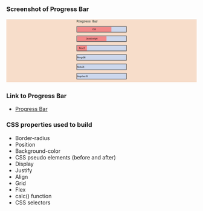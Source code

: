 ### Screenshot of Progress Bar

![Progress Bar](https://github.com/Pankaj-SinghR/CSS-Projects/blob/main/Progress-Bar/Screenshot_1.png)

### Link to Progress Bar

- [Progress Bar](https://pankaj-singhr.github.io/CSS-Projects/Progress-Bar/)

### CSS properties used to build

- Border-radius
- Position
- Background-color
- CSS pseudo elements (before and after)
- Display
- Justify
- Align
- Grid
- Flex
- calc() function
- CSS selectors
